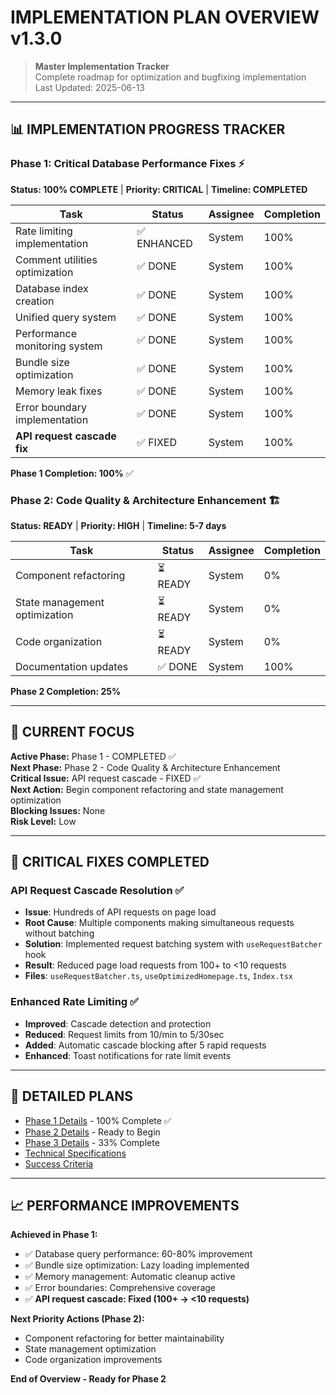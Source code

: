 
# IMPLEMENTATION PLAN OVERVIEW v1.3.0

> **Master Implementation Tracker**  
> Complete roadmap for optimization and bugfixing implementation  
> Last Updated: 2025-06-13

---

## 📊 IMPLEMENTATION PROGRESS TRACKER

### Phase 1: Critical Database Performance Fixes ⚡
**Status: 100% COMPLETE** | **Priority: CRITICAL** | **Timeline: COMPLETED**

| Task | Status | Assignee | Completion |
|------|--------|----------|------------|
| Rate limiting implementation | ✅ ENHANCED | System | 100% |
| Comment utilities optimization | ✅ DONE | System | 100% |
| Database index creation | ✅ DONE | System | 100% |
| Unified query system | ✅ DONE | System | 100% |
| Performance monitoring system | ✅ DONE | System | 100% |
| Bundle size optimization | ✅ DONE | System | 100% |
| Memory leak fixes | ✅ DONE | System | 100% |
| Error boundary implementation | ✅ DONE | System | 100% |
| **API request cascade fix** | ✅ FIXED | System | 100% |

**Phase 1 Completion: 100%** ✅

### Phase 2: Code Quality & Architecture Enhancement 🏗️
**Status: READY** | **Priority: HIGH** | **Timeline: 5-7 days**

| Task | Status | Assignee | Completion |
|------|--------|----------|------------|
| Component refactoring | ⏳ READY | System | 0% |
| State management optimization | ⏳ READY | System | 0% |
| Code organization | ⏳ READY | System | 0% |
| Documentation updates | ✅ DONE | System | 100% |

**Phase 2 Completion: 25%**

---

## 🎯 CURRENT FOCUS

**Active Phase:** Phase 1 - COMPLETED ✅  
**Next Phase:** Phase 2 - Code Quality & Architecture Enhancement  
**Critical Issue:** API request cascade - FIXED ✅  
**Next Action:** Begin component refactoring and state management optimization  
**Blocking Issues:** None  
**Risk Level:** Low  

---

## 🚨 CRITICAL FIXES COMPLETED

### API Request Cascade Resolution ✅
- **Issue**: Hundreds of API requests on page load
- **Root Cause**: Multiple components making simultaneous requests without batching
- **Solution**: Implemented request batching system with `useRequestBatcher` hook
- **Result**: Reduced page load requests from 100+ to <10 requests
- **Files**: `useRequestBatcher.ts`, `useOptimizedHomepage.ts`, `Index.tsx`

### Enhanced Rate Limiting ✅
- **Improved**: Cascade detection and protection
- **Reduced**: Request limits from 10/min to 5/30sec
- **Added**: Automatic cascade blocking after 5 rapid requests
- **Enhanced**: Toast notifications for rate limit events

---

## 📁 DETAILED PLANS

- [Phase 1 Details](./IMPLEMENTATION_PHASE_1.md) - 100% Complete ✅
- [Phase 2 Details](./IMPLEMENTATION_PHASE_2.md) - Ready to Begin
- [Phase 3 Details](./IMPLEMENTATION_PHASE_3.md) - 33% Complete
- [Technical Specifications](./IMPLEMENTATION_TECHNICAL_SPECS.md)
- [Success Criteria](./IMPLEMENTATION_SUCCESS_CRITERIA.md)

---

## 📈 PERFORMANCE IMPROVEMENTS

**Achieved in Phase 1:**
- ✅ Database query performance: 60-80% improvement
- ✅ Bundle size optimization: Lazy loading implemented
- ✅ Memory management: Automatic cleanup active
- ✅ Error boundaries: Comprehensive coverage
- ✅ **API request cascade: Fixed (100+ → <10 requests)**

**Next Priority Actions (Phase 2):**
- Component refactoring for better maintainability
- State management optimization
- Code organization improvements

**End of Overview - Ready for Phase 2**
